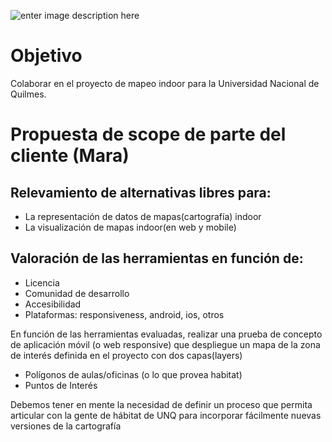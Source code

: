 ![enter image description here](https://lh3.googleusercontent.com/TOupRAKWJ6x13VJFFUJRCEqyCelzdijSbdoxN_3Ft_wtR40UZhi-essVlJIaxxzptbnBdkE4G-RltQ "logo")

# Objetivo
Colaborar en el proyecto de mapeo indoor para la Universidad Nacional de Quilmes. 

# Propuesta de scope de parte del cliente (Mara)

## Relevamiento de alternativas libres para:

- La representación de datos de mapas(cartografía) indoor
- La visualización de mapas indoor(en web y mobile)

## Valoración de las herramientas en función de:
- Licencia
- Comunidad de desarrollo
- Accesibilidad
- Plataformas: responsiveness, android, ios, otros

En función de las herramientas evaluadas, realizar una prueba de concepto de aplicación móvil (o web responsive) que despliegue un mapa de la zona de interés definida en el proyecto con dos capas(layers)
- Polígonos de aulas/oficinas (o lo que provea habitat)
- Puntos de Interés

Debemos tener en mente la necesidad de definir un proceso que permita articular con la gente de hábitat de UNQ para incorporar fácilmente nuevas versiones de la cartografía

